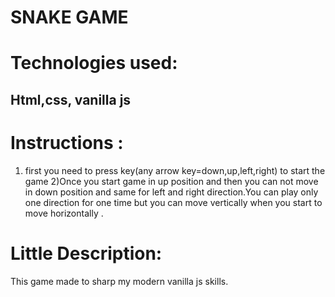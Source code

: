 # SNAKE GAME

# Technologies used:
## Html,css, vanilla js

# Instructions :
1) first you need to press key(any arrow key=down,up,left,right) to start the game 
2)Once you start game in up position and then you can not move in down position and same for left and right direction.You can play only one direction for one time but you can move vertically when you start to move horizontally .
# Little Description:
This game made to sharp my modern vanilla js skills.
